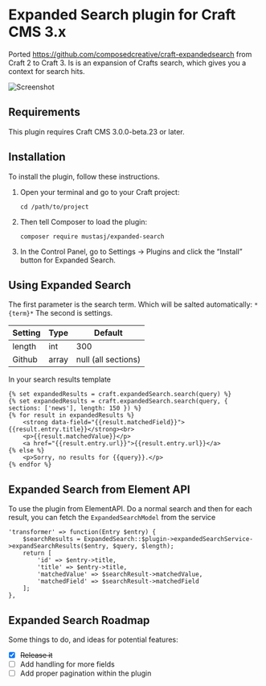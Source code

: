 # Expanded Search plugin for Craft CMS 3.x

Ported https://github.com/composedcreative/craft-expandedsearch from Craft 2 to Craft 3.
Is is an expansion of Crafts search, which gives you a context for search hits.

![Screenshot](resources/img/plugin-logo.png)

## Requirements

This plugin requires Craft CMS 3.0.0-beta.23 or later.

## Installation

To install the plugin, follow these instructions.

1.  Open your terminal and go to your Craft project:

        cd /path/to/project

2.  Then tell Composer to load the plugin:

        composer require mustasj/expanded-search

3.  In the Control Panel, go to Settings → Plugins and click the “Install” button for Expanded Search.

## Using Expanded Search

The first parameter is the search term. Which will be salted automatically: `*{term}*`
The second is settings.

| Setting | Type  | Default             |
| ------- | ----- | ------------------- |
| length  | int   | 300                 |
| Github  | array | null (all sections) |

In your search results template

```
{% set expandedResults = craft.expandedSearch.search(query) %}
{% set expandedResults = craft.expandedSearch.search(query, { sections: ['news'], length: 150 }) %}
{% for result in expandedResults %}
    <strong data-field="{{result.matchedField}}">{{result.entry.title}}</strong><br>
    <p>{{result.matchedValue}}</p>
    <a href="{{result.entry.url}}">{{result.entry.url}}</a>
{% else %}
    <p>Sorry, no results for {{query}}.</p>
{% endfor %}
```

## Expanded Search from Element API

To use the plugin from ElementAPI. Do a normal search and then for each result, you can fetch the `ExpandedSearchModel` from the service

```
'transformer' => function(Entry $entry) {
    $searchResults = ExpandedSearch::$plugin->expandedSearchService->expandSearchResults($entry, $query, $length);
    return [
        'id' => $entry->title,
        'title' => $entry->title,
        'matchedValue' => $searchResult->matchedValue,
        'matchedField' => $searchResult->matchedField
    ];
},
```

## Expanded Search Roadmap

Some things to do, and ideas for potential features:

-   [x] ~~Release it~~
-   [ ] Add handling for more fields
-   [ ] Add proper pagination within the plugin
